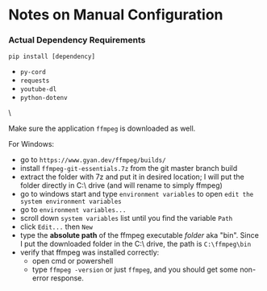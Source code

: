 # Notes on Manual Configuration

### Actual Dependency Requirements

`pip install [dependency]`

- `py-cord`
- `requests`
- `youtube-dl`
- `python-dotenv`

\

Make sure the application `ffmpeg` is downloaded as well.

For Windows:

- go to `https://www.gyan.dev/ffmpeg/builds/`
- install `ffmpeg-git-essentials.7z` from the git master branch build
- extract the folder with 7z and put it in desired location; I will put the folder directly in C:\ drive (and will rename to simply ffmpeg)
- go to windows start and type `environment variables` to open `edit the system environment variables`
- go to `environment variables...`
- scroll down `system variables` list until you find the variable `Path`
- click `Edit...` then `New`
- type the **absolute path** of the ffmpeg executable *folder* aka "bin". Since I put the downloaded folder in the C:\ drive, the path is `C:\ffmpeg\bin`
- verify that ffmpeg was installed correctly:
  - open cmd or powershell
  - type `ffmpeg -version` or just `ffmpeg`, and you should get some non-error response.
